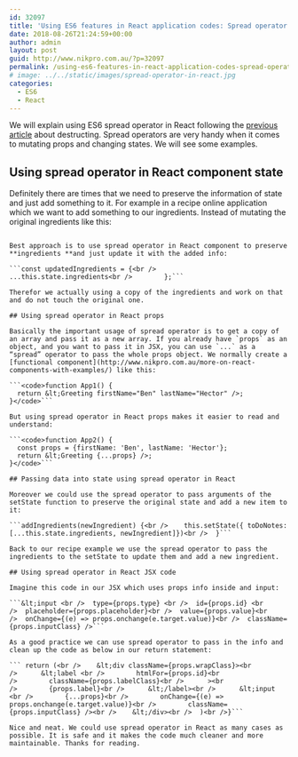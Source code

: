 ```yaml
---
id: 32097
title: 'Using ES6 features in React application codes: Spread operator'
date: 2018-08-26T21:24:59+00:00
author: admin
layout: post
guid: http://www.nikpro.com.au/?p=32097
permalink: /using-es6-features-in-react-application-codes-spread-operator/
# image: ../../static/images/spread-operator-in-react.jpg
categories:
  - ES6
  - React
---
```

We will explain using ES6 spread operator in React following the [previous article](http://www.nikpro.com.au/using-es6-destructuring-in-react-application-codes/) about destructing. Spread operators are very handy when it comes to mutating props and changing states. We will see some examples.

## Using spread operator in React component state

Definitely there are times that we need to preserve the information of state and just add something to it. For example in a recipe online application which we want to add something to our ingredients. Instead of mutating the original ingredients like this:

```const updatedIngredients = this.state.ingredients;<br />   </pre>

Best approach is to use spread operator in React component to preserve **ingredients **and just update it with the added info:

```const updatedIngredients = {<br />            ...this.state.ingredients<br />        };```

Therefor we actually using a copy of the ingredients and work on that and do not touch the original one.

## Using spread operator in React props

Basically the important usage of spread operator is to get a copy of an array and pass it as a new array. If you already have `props` as an object, and you want to pass it in JSX, you can use `...` as a “spread” operator to pass the whole props object. We normally create a [functional component](http://www.nikpro.com.au/more-on-react-components-with-examples/) like this:

```<code>function App1() {
  return &lt;Greeting firstName="Ben" lastName="Hector" />;
}</code>```

But using spread operator in React props makes it easier to read and understand:

```<code>function App2() {
  const props = {firstName: 'Ben', lastName: 'Hector'};
  return &lt;Greeting {...props} />;
}</code>```

## Passing data into state using spread operator in React

Moreover we could use the spread operator to pass arguments of the setState function to preserve the original state and add a new item to it:

```addIngredients(newIngredient) {<br />    this.setState({ toDoNotes: [...this.state.ingredients, newIngredient]})<br />  }```

Back to our recipe example we use the spread operator to pass the ingredients to the setState to update them and add a new ingredient.

## Using spread operator in React JSX code

Imagine this code in our JSX which uses props info inside and input:

```&lt;input <br />  type={props.type} <br />  id={props.id} <br />  placeholder={props.placeholder}<br />  value={props.value}<br />  onChange={(e) => props.onchange(e.target.value)}<br />  className={props.inputClass} />```

As a good practice we can use spread operator to pass in the info and clean up the code as below in our return statement:

``` return (<br />    &lt;div className={props.wrapClass}><br />      &lt;label <br />        htmlFor={props.id}<br />        className={props.labelClass}<br />      ><br />        {props.label}<br />      &lt;/label><br />      &lt;input <br />        {...props}<br />        onChange={(e) => props.onchange(e.target.value)}<br />        className={props.inputClass} /><br />    &lt;/div><br />  )<br />}```

Nice and neat. We could use spread operator in React as many cases as possible. It is safe and it makes the code much cleaner and more maintainable. Thanks for reading.
